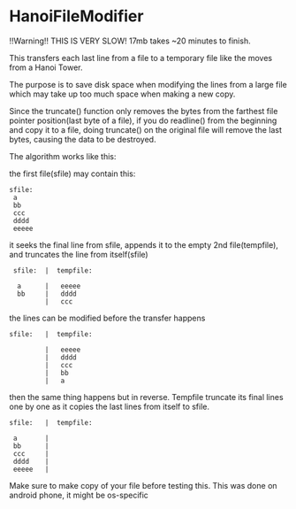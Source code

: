 # HanoiFileModifier


!!Warning!! THIS IS VERY SLOW! 17mb takes ~20 minutes to finish.

This transfers each last line from a file to a temporary file like the moves from a Hanoi Tower.

The purpose is to save disk space when modifying the lines from a large file which may take up too much space when making a new copy. 

Since the truncate() function only removes the bytes from the farthest file pointer position(last byte of a file), if you do readline() from the beginning and copy it to a file, doing truncate() on the original file will remove the last bytes, causing the data to be destroyed.

The algorithm works like this:

the first file(sfile) may contain this:
```
sfile:
 a
 bb
 ccc
 dddd
 eeeee
```
it seeks the final line from sfile, appends it to the empty 2nd file(tempfile), and truncates the line from itself(sfile)
```
 sfile:  |  tempfile:

  a      |   eeeee
  bb     |   dddd
         |   ccc
```
the lines can be modified before the transfer happens
```
sfile:   |  tempfile:

         |   eeeee
         |   dddd
         |   ccc
         |   bb
         |   a
```

then the same thing happens but in reverse. Tempfile truncate its final lines one by one as it copies the last lines from itself to sfile.
```
sfile:   |  tempfile:

 a       |
 bb      |
 ccc     |
 dddd    |
 eeeee   |
```
Make sure to make copy of your file before testing this. This was done on android phone, it might be os-specific


